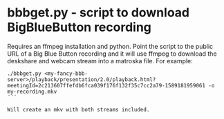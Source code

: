 bbbget.py - script to download BigBlueButton recording
======================================================

 Requires an ffmpeg installation and python. Point the script to the public URL of a Big Blue Button recording and it will use ffmpeg to download the deskshare and webcam stream into a matroska file. For example:

```
./bbbget.py <my-fancy-bbb-server>/playback/presentation/2.0/playback.html?meetingId=2c213607ffefdb6fca039f176f132f35c7cc2a79-1589181959061 -o my-recording.mkv
´´´

Will create an mkv with both streams included.
